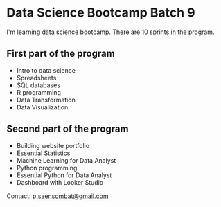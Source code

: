 # Data Science Bootcamp Batch 9 

I'm learning data science bootcamp. There are 10 sprints in the program. 

## First part of the program 

- Intro to data science
- Spreadsheets
- SQL databases
- R programming
- Data Transformation
- Data Visualization

## Second part of the program

- Building website portfolio
- Essential Statistics
- Machine Learning for Data Analyst
- Python programming
- Essential Python for Data Analyst
- Dashboard with Looker Studio

Contact: p.saensombat@gmail.com 
